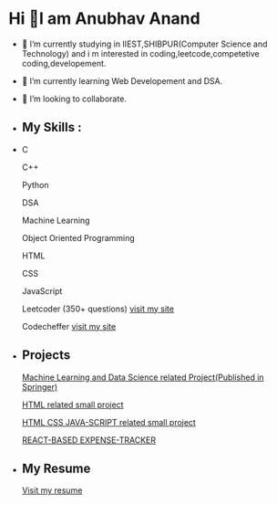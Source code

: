 # Hi 👋I am Anubhav Anand

- 🔭 I’m currently studying in IIEST,SHIBPUR(Computer Science and Technology) and i m interested in coding,leetcode,competetive coding,developement.
- 🌱 I’m currently learning Web Developement and DSA.
- 👯 I’m looking to collaborate.
- ## My Skills :
- 
    C
    
    C++
    
    Python
    
    DSA
    
    Machine Learning
    
    Object Oriented Programming
    
    HTML
    
    CSS
    
    JavaScript
    
    Leetcoder (350+ questions) [visit my site](https://leetcode.com/anubhav_anandbgu/)
    
    Codecheffer [visit my site](https://www.codechef.com/users/anubhavanand12)
    
- ## Projects

     [Machine Learning and Data Science related Project(Published in Springer)](https://link.springer.com/chapter/10.1007/978-981-19-3089-8_34)
      
     [HTML related small project](https://anubhavanand2002.github.io/html-related-project/)
      
     [HTML CSS JAVA-SCRIPT related small project](https://anubhavanand2002.github.io/small-project-realted-to-html-css-javascript/)
     
     [REACT-BASED EXPENSE-TRACKER](https://anubhavanand2002.github.io/new-expense-tracker/)
      
- ## My Resume

     [Visit my resume](https://drive.google.com/file/d/1NuXS3xvT-_6nlcwHTUz26mWWIVIWyyRc/view?usp=sharing)
